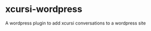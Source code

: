 xcursi-wordpress
================

A wordpress plugin to add xcursi conversations to a wordpress site
